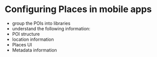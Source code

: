# Configuring Places in mobile apps

* group the POIs into libraries
* understand the following information:
*  POI structure
* location information
* Places UI
* Metadata information

